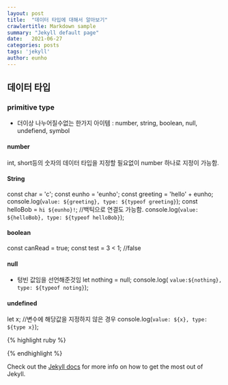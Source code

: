```yaml
---
layout: post
title:  "데이터 타입에 대해서 알아보기"
crawlertitle: Markdown sample
summary: "Jekyll default page"
date:   2021-06-27
categories: posts
tags: 'jekyll'
author: eunho
---
```

## 데이터 타입

### primitive type

- 더이상 나누어질수없는 한가지 아이템 : number, string, boolean, null, undefiend, symbol
#### number
int, short등의 숫자의 데이터 타입을 지정할 필요없이 number 하나로 지정이 가능함. 

#### String
const char = 'c';
const eunho = 'eunho';
const greeting = 'hello' + eunho;
console.log(`value: ${greeting}, type: ${typeof greeting}`);
const helloBob = `hi ${eunho}!`; //백틱으로 연결도 가능함.
console.log(`value: ${helloBob}, type: ${typeof helloBob}`);

#### boolean
const canRead = true;
const test = 3 < 1; //false

#### null 
- 텅빈 값임을 선언해준것임 
let nothing = null;
console.log( `value:${nothing}, type: ${typeof noting}`);

#### undefined
let x; //변수에 해당값을 지정하지 않은 경우
console.log(`value: ${x}, type: ${type x}`);

{% highlight ruby %}


{% endhighlight %}

Check out the [Jekyll docs][jekyll-docs] for more info on how to get the most out of Jekyll.

[jekyll-docs]: http://jekyllrb.com/docs/home
